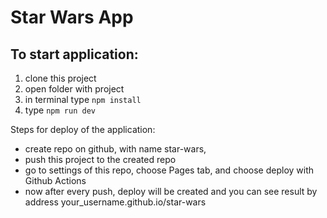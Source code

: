 # Star Wars App

## To start application:

1. clone this project
2. open folder with project
3. in terminal type `npm install`
4. type `npm run dev`

Steps for deploy of the application:

- create repo on github, with name star-wars,
- push this project to the created repo
- go to settings of this repo, choose Pages tab, and choose deploy with Github Actions
- now after every push, deploy will be created and you can see result by address your_username.github.io/star-wars
